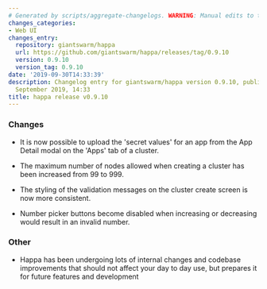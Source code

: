 ```yaml
---
# Generated by scripts/aggregate-changelogs. WARNING: Manual edits to this files will be overwritten.
changes_categories:
- Web UI
changes_entry:
  repository: giantswarm/happa
  url: https://github.com/giantswarm/happa/releases/tag/0.9.10
  version: 0.9.10
  version_tag: 0.9.10
date: '2019-09-30T14:33:39'
description: Changelog entry for giantswarm/happa version 0.9.10, published on 30
  September 2019, 14:33
title: happa release v0.9.10
---
```


### Changes
- It is now possible to upload the 'secret values' for an app from the App Detail modal on the 'Apps' tab of a cluster. 

- The maximum number of nodes allowed when creating a cluster has been increased from 99 to 999.

- The styling of the validation messages on the cluster create screen is now more consistent.

- Number picker buttons become disabled when increasing or decreasing would result in an invalid number.

### Other
- Happa has been undergoing lots of internal changes and codebase improvements that should not affect your day to day use, but prepares it for future features and development
